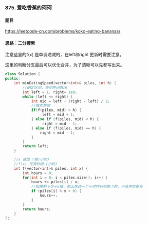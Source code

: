 ### 875. 爱吃香蕉的珂珂

#### 题目

https://leetcode-cn.com/problems/koko-eating-bananas/

#### 思路：二分搜索

注意这里的f(x) 是单调递减的，在left和right 更新时需要注意。

这里的判断分支最后可以优化合并，为了清晰可以先都写出来。

```cpp
class Solution {
public:
    int minEatingSpeed(vector<int>& piles, int h) {
        //确定区间，使用左闭右闭
        int left = 1, right= 1e9;
        while (left <= right) {
            int mid = left + (right - left) / 2;
            //搜索左侧
            if(f(piles, mid) > h) {
                 left = mid + 1;
            } else if (f(piles, mid) < h) {
                 right = mid - 1;
            } else if (f(piles, mid) == h) {
                right = mid - 1;
            }
        }
        return left;
    }

    //x 速度 (根/小时)
    //f(x) 花费时间 (小时)
    int f(vector<int>& piles, int x) {
        int hours = 0;
        for(int i = 0; i < piles.size(); i++) {
            hours += piles[i] / x;
            //如果剩下少于x根，那么在这一个小时内只吃剩下的，不会再吃更多
            if (piles[i] % x > 0) {
                hours++;
            }
        }
        return hours;
    }
};

```